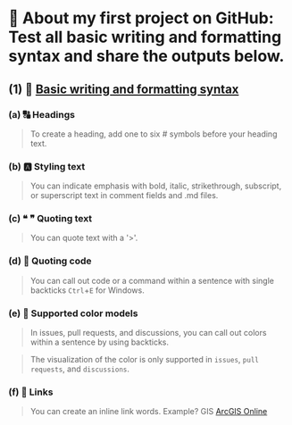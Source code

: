 # 🚀 **About my first project on GitHub: Test all basic writing and formatting syntax and share the outputs below.**

## (1) 🔗 [Basic writing and formatting syntax](https://docs.github.com/en/get-started/writing-on-github/getting-started-with-writing-and-formatting-on-github/basic-writing-and-formatting-syntax) 
### (a) 🔠 Headings
> To create a heading, add one to six # symbols before your heading text.

### (b) 🅰️ Styling text
> You can indicate emphasis with bold, italic, strikethrough, subscript, or superscript text in comment fields and .md files.

### (c) ❝ ❞ Quoting text
> You can quote text with a '>'.

### (d) 📄 Quoting code
> You can call out code or a command within a sentence with single backticks `Ctrl`+`E` for Windows.

### (e) 🎨 Supported color models
> In issues, pull requests, and discussions, you can call out colors within a sentence by using backticks.

> The visualization of the color is only supported in `issues`, `pull requests`, and `discussions`.

### (f) 🔗 Links
> You can create an inline link words. Example? GIS [ArcGIS Online](https://www.esri.com/en-us/arcgis/products/arcgis-online/overview)



